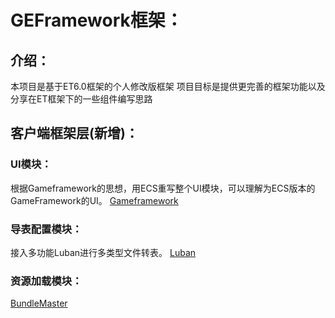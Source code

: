# GEFramework框架：
## 介绍：
本项目是基于ET6.0框架的个人修改版框架
项目目标是提供更完善的框架功能以及分享在ET框架下的一些组件编写思路

## 客户端框架层(新增)：
### UI模块：
根据Gameframework的思想，用ECS重写整个UI模块，可以理解为ECS版本的GameFramework的UI。
[Gameframework](https://github.com/EllanJiang/GameFramework)  

### 导表配置模块：
接入多功能Luban进行多类型文件转表。
[Luban](https://github.com/focus-creative-games/luban)  

### 资源加载模块：
[BundleMaster](https://github.com/mister91jiao/BundleMaster)  
